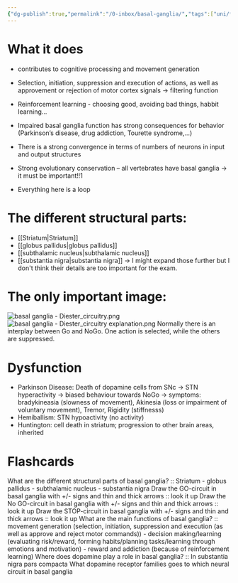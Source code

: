 ```yaml
---
{"dg-publish":true,"permalink":"/0-inbox/basal-ganglia/","tags":["uni/fmb/basalGanglia"]}
---
```


# What it does
- contributes to cognitive processing and movement generation
- Selection, initiation, suppression and execution of actions, as well as approvement  or rejection of motor cortex signals → filtering function
- Reinforcement learning - choosing good, avoiding bad things, habbit learning…
- Impaired basal ganglia function has strong consequences for behavior (Parkinson’s disease, drug addiction, Tourette syndrome,…)

- There is a strong convergence in terms of numbers of neurons in input and output structures
- Strong evolutionary conservation – all vertebrates have basal ganglia → it must be important!!1
- Everything here is a loop
# The different structural parts:
- [[Striatum\|Striatum]]
- [[globus pallidus\|globus pallidus]]
- [[subthalamic nucleus\|subthalamic nucleus]]
- [[substantia nigra\|substantia nigra]]
→ I might expand those further but I don't think their details are too important for the exam.
# The only important image:
![basal ganglia - Diester_circuitry.png](/img/user/7-notes/knowledge/images/basal%20ganglia%20-%20Diester_circuitry.png)
![basal ganglia - Diester_circuitry explanation.png](/img/user/7-notes/knowledge/images/basal%20ganglia%20-%20Diester_circuitry%20explanation.png)
Normally there is an interplay between Go and NoGo. One action is selected, while the others are suppressed.
# Dysfunction
- Parkinson Disease: Death of dopamine cells from SNc → STN hyperactivity → biased behaviour towards NoGo → symptoms: bradykineasia (slowness of movement), Akinesia (loss or impairment of voluntary movement), Tremor, Rigidity (stiffnesss)
- Hemiballism: STN hypoactivity (no activity)
- Huntington: cell death in striatum; progression to other brain areas, inherited



# Flashcards
What are the different structural parts of basal ganglia? :: Striatum - globus pallidus - subthalamic nucleus - substantia nigra
Draw the GO-circuit in basal ganglia with +/- signs and thin and thick arrows :: look it up
Draw the No GO-circuit in basal ganglia with +/- signs and thin and thick arrows :: look it up
Draw the STOP-circuit in basal ganglia with +/- signs and thin and thick arrows :: look it up
What are the main functions of basal ganglia? :: movement generation (selection, initiation, suppression and execution (as well as approve and reject motor commands)) - decision making/learning (evaluating risk/reward, forming habits/planning tasks/learning through emotions and motivation) - reward and addiction (because of reinforcement learning)
Where does dopamine play a role in basal ganglia? :: In substantia nigra pars compacta
What dopamine receptor families goes to which neural circuit in basal ganglia
